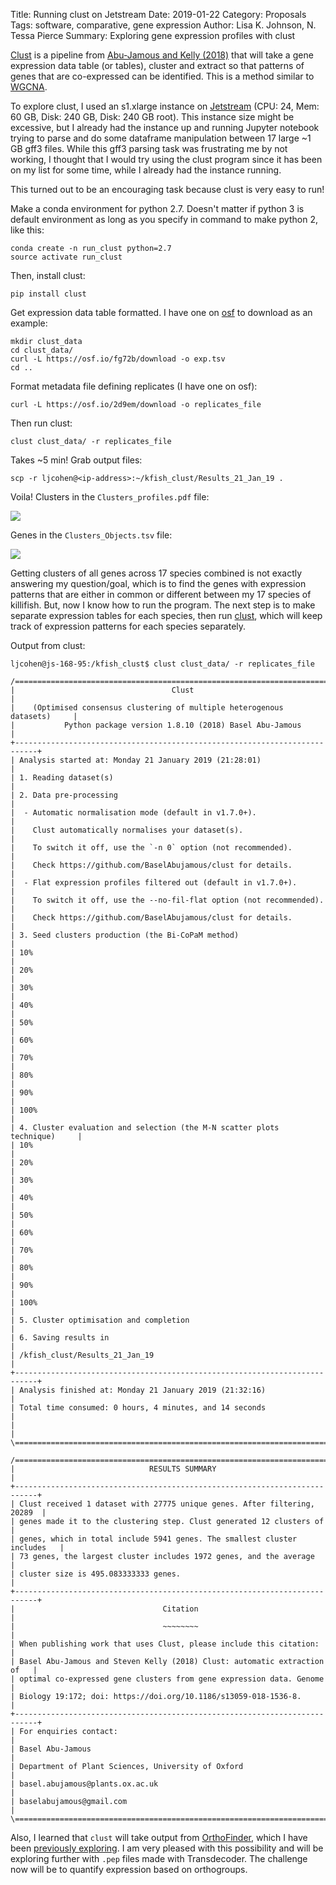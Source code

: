 Title: Running clust on Jetstream
Date: 2019-01-22
Category: Proposals
Tags: software, comparative, gene expression
Author: Lisa K. Johnson, N. Tessa Pierce
Summary: Exploring gene expression profiles with clust

[Clust](https://github.com/BaselAbujamous/clust#install-clust) is a pipeline from [Abu-Jamous and Kelly (2018)](https://genomebiology.biomedcentral.com/articles/10.1186/s13059-018-1536-8) that will take a gene expression data table (or tables), cluster and extract so that patterns of genes that are co-expressed can be identified. This is a method similar to [WGCNA](https://horvath.genetics.ucla.edu/html/CoexpressionNetwork/Rpackages/WGCNA/). 

To explore clust, I used an s1.xlarge instance on [Jetstream](https://iujetstream.atlassian.net/wiki/spaces/JWT/overview) (CPU: 24, Mem: 60 GB, Disk: 240 GB, Disk: 240 GB root). This instance size might be excessive, but I already had the instance up and running Jupyter notebook trying to parse and do some dataframe manipulation between 17 large ~1 GB gff3 files. While this gff3 parsing task was frustrating me by not working, I thought that I would try using the clust program since it has been on my list for some time, while I already had the instance running.

This turned out to be an encouraging task because clust is very easy to run!

Make a conda environment for python 2.7. Doesn't matter if python 3 is default environment as long as you specify in command to make python 2, like this:
```
conda create -n run_clust python=2.7
source activate run_clust
```
Then, install clust:
```
pip install clust
```
Get expression data table formatted. I have one on [osf](https://osf.io/m4xeg/) to download as an example:
```
mkdir clust_data
cd clust_data/
curl -L https://osf.io/fg72b/download -o exp.tsv
cd ..
```
Format metadata file defining replicates (I have one on osf):
```
curl -L https://osf.io/2d9em/download -o replicates_file
```
Then run clust:
```
clust clust_data/ -r replicates_file
```
Takes ~5 min!
Grab output files:
```
scp -r ljcohen@<ip-address>:~/kfish_clust/Results_21_Jan_19 .
```
Voila! Clusters in the `Clusters_profiles.pdf` file:

![](https://i.imgur.com/f1okeQ9.png)

Genes in the `Clusters_Objects.tsv` file:

![](https://i.imgur.com/h5NDKMs.png)

Getting clusters of all genes across 17 species combined is not exactly answering my question/goal, which is to find the genes with expression patterns that are either in common or different between my 17 species of killifish. But, now I know how to run the program. The next step is to make separate expression tables for each species, then run [clust](https://github.com/BaselAbujamous/clust#data-from-multiple-species), which will keep track of expression patterns for each species separately.

Output from clust:

```
ljcohen@js-168-95:/kfish_clust$ clust clust_data/ -r replicates_file 

/===========================================================================\
|                                   Clust                                   |
|    (Optimised consensus clustering of multiple heterogenous datasets)     |
|           Python package version 1.8.10 (2018) Basel Abu-Jamous           |
+---------------------------------------------------------------------------+
| Analysis started at: Monday 21 January 2019 (21:28:01)                    |
| 1. Reading dataset(s)                                                     |
| 2. Data pre-processing                                                    |
|  - Automatic normalisation mode (default in v1.7.0+).                     |
|    Clust automatically normalises your dataset(s).                        |
|    To switch it off, use the `-n 0` option (not recommended).             |
|    Check https://github.com/BaselAbujamous/clust for details.             |
|  - Flat expression profiles filtered out (default in v1.7.0+).            |
|    To switch it off, use the --no-fil-flat option (not recommended).      |
|    Check https://github.com/BaselAbujamous/clust for details.             |
| 3. Seed clusters production (the Bi-CoPaM method)                         |
| 10%                                                                       |
| 20%                                                                       |
| 30%                                                                       |
| 40%                                                                       |
| 50%                                                                       |
| 60%                                                                       |
| 70%                                                                       |
| 80%                                                                       |
| 90%                                                                       |
| 100%                                                                      |
| 4. Cluster evaluation and selection (the M-N scatter plots technique)     |
| 10%                                                                       |
| 20%                                                                       |
| 30%                                                                       |
| 40%                                                                       |
| 50%                                                                       |
| 60%                                                                       |
| 70%                                                                       |
| 80%                                                                       |
| 90%                                                                       |
| 100%                                                                      |
| 5. Cluster optimisation and completion                                    |
| 6. Saving results in                                                      |
| /kfish_clust/Results_21_Jan_19                                            |
+---------------------------------------------------------------------------+
| Analysis finished at: Monday 21 January 2019 (21:32:16)                   |
| Total time consumed: 0 hours, 4 minutes, and 14 seconds                   |
|                                                                           |
\===========================================================================/

/===========================================================================\
|                              RESULTS SUMMARY                              |
+---------------------------------------------------------------------------+
| Clust received 1 dataset with 27775 unique genes. After filtering, 20289  |
| genes made it to the clustering step. Clust generated 12 clusters of      |
| genes, which in total include 5941 genes. The smallest cluster includes   |
| 73 genes, the largest cluster includes 1972 genes, and the average        |
| cluster size is 495.083333333 genes.                                      |
+---------------------------------------------------------------------------+
|                                 Citation                                  |
|                                 ~~~~~~~~                                  |
| When publishing work that uses Clust, please include this citation:       |
| Basel Abu-Jamous and Steven Kelly (2018) Clust: automatic extraction of   |
| optimal co-expressed gene clusters from gene expression data. Genome      |
| Biology 19:172; doi: https://doi.org/10.1186/s13059-018-1536-8.           |
+---------------------------------------------------------------------------+
| For enquiries contact:                                                    |
| Basel Abu-Jamous                                                          |
| Department of Plant Sciences, University of Oxford                        |
| basel.abujamous@plants.ox.ac.uk                                           |
| baselabujamous@gmail.com                                                  |
\===========================================================================/
```
Also, I learned that `clust` will take output from [OrthoFinder](https://github.com/davidemms/OrthoFinder), which I have been [previously exploring](https://ljcohen.github.io/blog/explorations-with-orthofinder.html). I am very pleased with this possibility and will be exploring further with `.pep` files made with Transdecoder. The challenge now will be to quantify expression based on orthogroups.